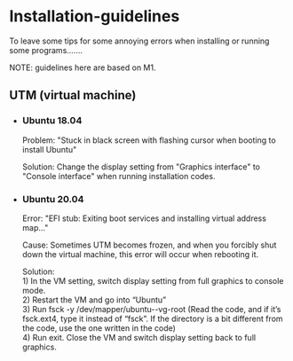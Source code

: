 # Installation-guidelines
To leave some tips for some annoying errors when installing or running some programs.......

NOTE: guidelines here are based on M1.


## UTM (virtual machine)

* ### Ubuntu 18.04
  Problem: "Stuck in black screen with flashing cursor when booting to install Ubuntu"

  Solution: Change the display setting from "Graphics interface" to "Console interface" when running installation codes.

* ### Ubuntu 20.04
  Error: "EFI stub: Exiting boot services and installing virtual address map…"

  Cause: Sometimes UTM becomes frozen, and when you forcibly shut down the virtual machine, this error will occur when rebooting it.

  Solution:     
      1) In the VM setting, switch display setting from full graphics to console mode.   
      2) Restart the VM and go into “Ubuntu”    
      3) Run fsck -y /dev/mapper/ubuntu--vg-root (Read the code, and if it’s fsck.ext4, type it instead of “fsck”. If the directory is a bit different from the code, use the one written in the code)    
      4) Run exit. Close the VM and switch display setting back to full graphics.
